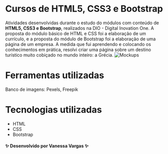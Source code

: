 # Cursos de HTML5, CSS3 e Bootstrap

Atividades desenvolvidas durante o estudo do módulos com conteúdo de **HTML5, CSS3 e Bootstrap**, realizados na DIO - Digital Inovation One.
A proposta do módulo básico de HTML e CSS foi a elaboração de um currículo, e a proposta do módulo de Bootstrap foi a elaboração de uma página de um empresa. A medida que fui aprendendo e colocando os conhecimentos em prática, resolvi criar uma página sobre um destino turístico muito cobiçado no mundo inteiro: a Grécia.
![Mockups](https://github.com/VanessaVargas/html-developer-DIO/blob/master/Layout.png)

# Ferramentas utilizadas

Banco de imagens: Pexels, Freepik

# Tecnologias utilizadas

- HTML
- CSS
- Bootstrap

#### ✨ Desenvolvido por Vanessa Vargas ✨
